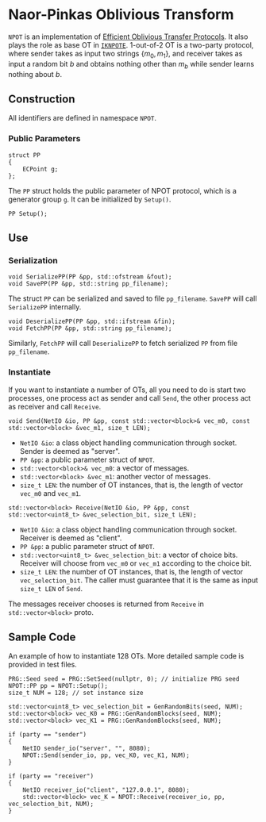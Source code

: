 # Naor-Pinkas Oblivious Transform
`NPOT` is an implementation of [Efficient Oblivious Transfer Protocols](https://dl.acm.org/doi/10.5555/365411.365502). It also plays the role as base OT in [`IKNPOTE`](./iknp_ote.md). 1-out-of-2 OT is a two-party protocol, where sender takes as input two strings $\{m_0, m_1\}$, and receiver takes as input a random bit $b$ and obtains nothing other than $m_b$ while sender learns nothing about $b$.


## Construction
All identifiers are defined in namespace `NPOT`.

### Public Parameters
```
struct PP
{
    ECPoint g;
};
```
The `PP` struct holds the public parameter of NPOT protocol, which is a generator group `g`. It can be initialized by `Setup()`. 
```
PP Setup();
```


## Use
### Serialization
```
void SerializePP(PP &pp, std::ofstream &fout);
void SavePP(PP &pp, std::string pp_filename);
```
The struct `PP` can be serialized and saved to file `pp_filename`. `SavePP` will call `SerializePP` internally.
```
void DeserializePP(PP &pp, std::ifstream &fin);
void FetchPP(PP &pp, std::string pp_filename);
```
Similarly, `FetchPP` will call `DeserializePP` to fetch serialized `PP` from file `pp_filename`.

### Instantiate
If you want to instantiate a number of OTs, all you need to do is start two processes, one process act as sender and call `Send`, the other process act as receiver and call `Receive`.
```
void Send(NetIO &io, PP &pp, const std::vector<block>& vec_m0, const std::vector<block> &vec_m1, size_t LEN);
```
* `NetIO &io`: a class object handling communication through socket. Sender is deemed as "server".
* `PP &pp`: a public parameter struct of `NPOT`.
* `std::vector<block>& vec_m0`: a vector of messages. 
* `std::vector<block> &vec_m1`: another vector of messages.
* `size_t LEN`: the number of OT instances, that is, the length of vector `vec_m0` and `vec_m1`.

```
std::vector<block> Receive(NetIO &io, PP &pp, const std::vector<uint8_t> &vec_selection_bit, size_t LEN);
```
* `NetIO &io`: a class object handling communication through socket. Receiver is deemed as "client".
* `PP &pp`: a public parameter struct of `NPOT`.
* `std::vector<uint8_t> &vec_selection_bit`: a vector of choice bits. Receiver will choose from `vec_m0` or `vec_m1` according to the choice bit.
* `size_t LEN`: the number of OT instances, that is, the length of vector `vec_selection_bit`. The caller must guarantee that it is the same as input `size_t LEN` of `Send`.

The messages receiver chooses is returned from `Receive` in `std::vector<block>` proto.


## Sample Code
An example of how to instantiate 128 OTs. More detailed sample code is provided in test files. 
```
PRG::Seed seed = PRG::SetSeed(nullptr, 0); // initialize PRG seed
NPOT::PP pp = NPOT::Setup(); 
size_t NUM = 128; // set instance size

std::vector<uint8_t> vec_selection_bit = GenRandomBits(seed, NUM); 
std::vector<block> vec_K0 = PRG::GenRandomBlocks(seed, NUM);
std::vector<block> vec_K1 = PRG::GenRandomBlocks(seed, NUM);

if (party == "sender")
{
    NetIO sender_io("server", "", 8080); 
    NPOT::Send(sender_io, pp, vec_K0, vec_K1, NUM); 
}

if (party == "receiver")
{
    NetIO receiver_io("client", "127.0.0.1", 8080);
    std::vector<block> vec_K = NPOT::Receive(receiver_io, pp, vec_selection_bit, NUM); 
}
```